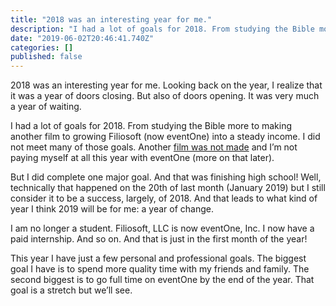 ```yaml
---
title: "2018 was an interesting year for me."
description: "I had a lot of goals for 2018. From studying the Bible more to making another film to growing Filiosoft (now eventOne) into a steady…"
date: "2019-06-02T20:46:41.740Z"
categories: []
published: false
---
```


2018 was an interesting year for me. Looking back on the year, I realize that it was a year of doors closing. But also of doors opening. It was very much a year of waiting. 

I had a lot of goals for 2018. From studying the Bible more to making another film to growing Filiosoft (now eventOne) into a steady income. I did not meet many of those goals. Another [film was not made](https://s.nprail.me/dxtrTW) and I’m not paying myself at all this year with eventOne (more on that later). 

But I did complete one major goal. And that was finishing high school! Well, technically that happened on the 20th of last month (January 2019) but I still consider it to be a success, largely, of 2018. And that leads to what kind of year I think 2019 will be for me: a year of change. 

I am no longer a student. Filiosoft, LLC is now eventOne, Inc. I now have a paid internship. And so on. And that is just in the first month of the year! 

This year I have just a few personal and professional goals. The biggest goal I have is to spend more quality time with my friends and family. The second biggest is to go full time on eventOne by the end of the year. That goal is a stretch but we’ll see.